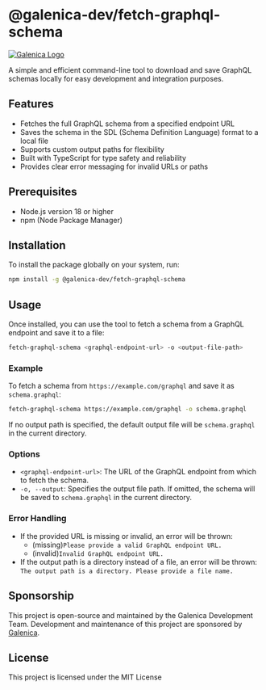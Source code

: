# @galenica-dev/fetch-graphql-schema

[![Galenica Logo](https://encrypted-tbn0.gstatic.com/images?q=tbn:ANd9GcT28SnSz-u4kK7ZWy9KKdzNN5o_qOCFNMCSRw&s)](https://www.galenica.com)

A simple and efficient command-line tool to download and save GraphQL schemas locally for easy development and integration purposes.

## Features

- Fetches the full GraphQL schema from a specified endpoint URL
- Saves the schema in the SDL (Schema Definition Language) format to a local file
- Supports custom output paths for flexibility
- Built with TypeScript for type safety and reliability
- Provides clear error messaging for invalid URLs or paths

## Prerequisites

- Node.js version 18 or higher
- npm (Node Package Manager)

## Installation

To install the package globally on your system, run:

```bash
npm install -g @galenica-dev/fetch-graphql-schema
```

## Usage

Once installed, you can use the tool to fetch a schema from a GraphQL endpoint and save it to a file:

```bash
fetch-graphql-schema <graphql-endpoint-url> -o <output-file-path>
```

### Example

To fetch a schema from `https://example.com/graphql` and save it as `schema.graphql`:

```bash
fetch-graphql-schema https://example.com/graphql -o schema.graphql
```

If no output path is specified, the default output file will be `schema.graphql` in the current directory.

### Options

- `<graphql-endpoint-url>`: The URL of the GraphQL endpoint from which to fetch the schema.
- `-o, --output`: Specifies the output file path. If omitted, the schema will be saved to `schema.graphql` in the current directory.

### Error Handling

- If the provided URL is missing or invalid, an error will be thrown:
  - (missing)`Please provide a valid GraphQL endpoint URL.`
  - (invalid)`Invalid GraphQL endpoint URL.`
- If the output path is a directory instead of a file, an error will be thrown: `The output path is a directory. Please provide a file name.`

## Sponsorship

This project is open-source and maintained by the Galenica Development Team. Development and maintenance of this project are sponsored by [Galenica](https://www.galenica.com).

## License

This project is licensed under the MIT License

